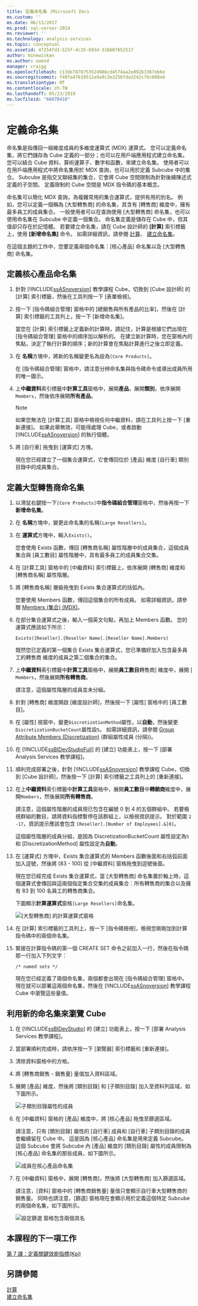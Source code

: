 ```yaml
---
title: 定義命名集 |Microsoft Docs
ms.custom: ''
ms.date: 06/13/2017
ms.prod: sql-server-2014
ms.reviewer: ''
ms.technology: analysis-services
ms.topic: conceptual
ms.assetid: 47254fd3-525f-4c35-b93d-316607652517
author: minewiskan
ms.author: owend
manager: craigg
ms.openlocfilehash: c13de7878753524986cd4574aa2e892b3367eb6e
ms.sourcegitcommit: f40fa47619512a9a9c3e3258fda3242c76c008e6
ms.translationtype: MT
ms.contentlocale: zh-TW
ms.lasthandoff: 05/23/2019
ms.locfileid: "66078410"
---
```

# <a name="defining-named-sets"></a>定義命名集
  命名集是指傳回一組維度成員的多維度運算式 (MDX) 運算式。 您可以定義命名集，將它們儲存為 Cube 定義的一部分；也可以在用戶端應用程式建立命名集。 您可以結合 Cube 資料、算術運算子、數字和函數，來建立命名集。 使用者可以在用戶端應用程式中將命名集用於 MDX 查詢，也可以用於定義 Subcube 中的集合。 Subcube 是指交叉聯結集的集合，它會將 Cube 空間限制為針對後續陳述式定義的子空間。 定義限制的 Cube 空間是 MDX 指令碼的基本概念。  
  
 命名集可以簡化 MDX 查詢，為複雜常用的集合運算式，提供有用的別名。 例如，您可以定義一個稱為 [大型轉售商] 的命名集，其含有 [轉售商] 維度中，擁有最多員工的成員集合。 一般使用者可以在查詢使用 [大型轉售商] 命名集，也可以使用命名集在 Subcube 中定義一個集合。 命名集定義是儲存在 Cube 中，但其值卻只存在於記憶體。 若要建立命名集，請在 Cube 設計師的 **[計算]** 索引標籤上，使用 **[新增命名集]** 命令。 如需詳細資訊，請參閱 [計算](multidimensional-models-olap-logical-cube-objects/calculations.md)、 [建立命名集](multidimensional-models/create-named-sets.md)。  
  
 在這個主題的工作中，您要定義兩個命名集：[核心產品] 命名集以及 [大型轉售商] 命名集。  
  
## <a name="defining-a-core-products-named-set"></a>定義核心產品命名集  
  
1.  針對 [!INCLUDE[ssASnoversion](../includes/ssasnoversion-md.md)] 教學課程 Cube，切換到 [Cube 設計師] 的 [計算] 索引標籤，然後在工具列按一下 [表單檢視]。  
  
2.  按一下 [指令碼組合管理] 窗格中的 [總銷售與所有產品的比率]，然後在 [計算] 索引標籤的工具列上，按一下 [新增命名集]。  
  
     當您在 [計算] 索引標籤上定義新的計算時，請記住，計算是根據它們出現在 [指令碼組合管理] 窗格中的順序加以解析的。 在建立新計算時，您在窗格內的焦點，決定了執行計算的順序；新的計算會在焦點計算進行之後立即定義。  
  
3.  在 **名稱**方塊中，將新的名稱變更名為設為`[Core Products]`。  
  
     在 [指令碼組合管理] 窗格中，請注意分辨命名集與指令碼命令或導出成員所用的唯一圖示。  
  
4.  上**中繼資料**索引標籤中**計算工具**窗格中，展開**產品**，展開**類別**，依序展開`Members`，然後依序展開**所有產品**。  
  
    > [!NOTE]  
    >  如果您無法在 [計算工具] 窗格中檢視任何中繼資料，請在工具列上按一下 [重新連接]。 如果此舉無效，可能得處理 Cube，或者啟動 [!INCLUDE[ssASnoversion](../includes/ssasnoversion-md.md)] 的執行個體。  
  
5.  將 [自行車] 拖曳到 [運算式] 方塊。  
  
     現在您已經建立了一個集合運算式，它會傳回位於 [產品] 維度 [自行車] 類別目錄中的成員集合。  
  
## <a name="defining-a-large-resellers-named-set"></a>定義大型轉售商命名集  
  
1.  以滑鼠右鍵按一下`[Core Products]`中**指令碼組合管理**窗格中，然後再按一下**新增命名集**。  
  
2.  在 **名稱**方塊中，變更此命名集的名稱`[Large Resellers]`。  
  
3.  在 **運算式**方塊中，輸入`Exists()`。  
  
     您會使用 Exists 函數，傳回 [轉售商名稱] 屬性階層中的成員集合，這個成員集合與 [員工數目] 屬性階層中，具有最多員工的成員集合交集。  
  
4.  在 [計算工具] 窗格中的 [中繼資料] 索引標籤上，依序展開 [轉售商] 維度和 [轉售商名稱] 屬性階層。  
  
5.  將 [轉售商名稱] 層級拖曳到 Exists 集合運算式的括弧內。  
  
     您要使用 Members 函數，傳回這個集合的所有成員。 如需詳細資訊，請參閱 [Members &#40;集合&#41; &#40;MDX&#41;](/sql/mdx/members-set-mdx)。  
  
6.  在部分集合運算式之後，輸入一個英文句點，再加上 Members 函數。 您的運算式應該如下所示：  
  
    ```  
    Exists([Reseller].[Reseller Name].[Reseller Name].Members)  
    ```  
  
     既然您已定義的第一個集合 Exists 集合運算式，您已準備好加入包含最多員工的轉售商 維度的成員之第二個集合的集合。  
  
7.  上**中繼資料**索引標籤中**計算工具**窗格中，展開**員工數目**轉售商] 維度中，展開 [ `Members`，然後展開**所有轉售商**。  
  
     請注意，這個屬性階層的成員並未分組。  
  
8.  針對 [轉售商] 維度開啟 [維度設計師]，然後按一下 [屬性] 窗格中的 [員工數目]。  
  
9. 在 [屬性] 視窗中，變更`DiscretizationMethod`屬性，以**自動**，然後變更`DiscretizationBucketCount`屬性設`5`。 如需詳細資訊，請參閱 [Group Attribute Members &#40;Discretization&#41;](multidimensional-models/attribute-properties-group-attribute-members.md) (群組屬性成員 (分隔))。  
  
10. 在 [!INCLUDE[ssBIDevStudioFull](../includes/ssbidevstudiofull-md.md)] 的 [建立] 功能表上，按一下 [部署 Analysis Services 教學課程]。  
  
11. 順利完成部署之後，針對 [!INCLUDE[ssASnoversion](../includes/ssasnoversion-md.md)] 教學課程 Cube，切換到 [Cube 設計師]，然後按一下 [計算] 索引標籤之工具列上的 [重新連接]。  
  
12. 在上**中繼資料**索引標籤中**計算工具**窗格中，展開**員工數目**中**轉銷商**維度中，展開`Members`，然後展開**所有轉售商**。  
  
     請注意，這個屬性階層的成員現已包含在編號 0 到 4 的五個群組中。 若要檢視群組的數目，請將資料指標暫停在該群組上，以檢視資訊提示。 對於範圍 `2 -17`，資訊提示應該會包含 `[Reseller].[Number of Employees].&[0]`。  
  
     這個屬性階層的成員分組，是因為 DiscretizationBucketCount 屬性設定為`5`和 [DiscretizationMethod] 屬性設定為**自動**。  
  
13. 在 [運算式] 方塊中，Exists 集合運算式的 Members 函數後面和右括弧前面加入逗號，然後將 [83 - 100] 從 [中繼資料] 窗格拖曳到逗號後面。  
  
     現在您已經完成 Exists 集合運算式，當 [大型轉售商] 命名集置於軸上時，這個運算式會傳回與這兩個指定集合交集的成員集合：所有轉售商的集合以及擁有 83 到 100 名員工的轉售商集合。  
  
     下圖顯示**計算運算式**窗格`[Large Resellers]`命名集。  
  
     ![[大型轉售商] 的計算運算式窗格](../../2014/tutorials/media/l6-named-set-02.gif "[大型轉售商] 的計算運算式窗格")  
  
14. 在 [計算] 索引標籤的工具列上，按一下 [指令碼檢視]，檢視您剛剛加到計算指令碼中的兩個命名集。  
  
15. 緊接在計算指令碼的第一個 CREATE SET 命令之前加入一行，然後在指令碼那一行加入下列文字：  
  
    ```  
    /* named sets */  
    ```  
  
     現在您已經定義了兩個命名集，兩個都會出現在 [指令碼組合管理] 窗格中。 現在就可以部署這兩個命名集，然後在 [!INCLUDE[ssASnoversion](../includes/ssasnoversion-md.md)] 教學課程 Cube 中瀏覽這些量值。  
  
## <a name="browsing-the-cube-by-using-the-new-named-sets"></a>利用新的命名集來瀏覽 Cube  
  
1.  在 [!INCLUDE[ssBIDevStudio](../includes/ssbidevstudio-md.md)] 的 [建立] 功能表上，按一下 [部署 Analysis Services 教學課程]。  
  
2.  當部署順利完成時，請依序按一下 [瀏覽器] 索引標籤和 [重新連接]。  
  
3.  清除資料窗格中的方格。  
  
4.  將 [轉售商銷售 - 銷售量] 量值加入資料區域。  
  
5.  展開 [產品] 維度，然後將 [類別目錄] 和 [子類別目錄] 加入至資料列區域，如下圖所示。  
  
     ![子類別目錄屬性的成員](../../2014/tutorials/media/l6-named-set-03.gif "子類別目錄屬性的成員")  
  
6.  在 [中繼資料] 窗格的 [產品] 維度中，將 [核心產品] 拖曳至篩選區域。  
  
     請注意，只有 [類別目錄] 屬性的 [自行車] 成員和 [自行車] 子類別目錄的成員會繼續留在 Cube 中。 這是因為 [核心產品] 命名集是用來定義 Subcube。 這個 Subcube 會將 Subcube 內 [產品] 維度的 [類別目錄] 屬性的成員限制為 [核心產品] 命名集的那些成員，如下圖所示。  
  
     ![成員在核心產品命名集](../../2014/tutorials/media/l6-named-set-04.gif "成員在核心產品命名集")  
  
7.  在 [中繼資料] 窗格中，展開 [轉售商]，然後將 [大型轉售商] 加入篩選區域。  
  
     請注意，[資料] 窗格中的 [轉售商銷售量] 量值只會顯示自行車大型轉售商的銷售量。 同時也請注意，[篩選] 窗格現在會顯示用於定義這個特定 Subcube 的兩個命名集，如下圖所示。  
  
     ![設定篩選 窗格包含兩個具名](../../2014/tutorials/media/l6-named-set-05.gif "設定篩選 窗格包含兩個名為")  
  
## <a name="next-task-in-lesson"></a>本課程的下一項工作  
 [第 7 課：定義關鍵效能指標&#40;Kpi&#41;](../analysis-services/lesson-7-defining-key-performance-indicators-kpis.md)  
  
## <a name="see-also"></a>另請參閱  
 [計算](multidimensional-models-olap-logical-cube-objects/calculations.md)   
 [建立命名集](multidimensional-models/create-named-sets.md)  
  
  
